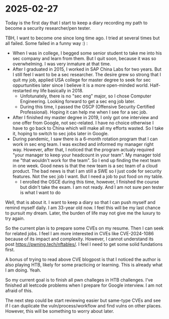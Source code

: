 # 2025-02-27

Today is the first day that I start to keep a diary recording my path to become
a security researcher/pen tester.

TBH, I want to become one since long time ago. I tried at several times but all
failed. Some failed in a funny way :) :

- When I was in college, I begged some senior student to take me into his sec
  company and learn from them. But I quit soon, because it was so overwhelming.
  I was very inmature at that time.
- After I graduated in 2015, I worked in SAP China Labs for two years. But I
  still feel I want to be a sec researcher. The desire grew so strong that I
  quit my job, applied USA college for master degree to seek for sec
  oppurtunities later since I believe it is a more open-minded world.
  Half-restarted my life basically in 2018.
  - Unfotunately, there is no "sec eng" major, so I chose Computer Engineering.
    Looking forward to get a sec eng job later.
  - During this time, I passed the OSCP (Offensive Security Certified
    Professional). Hoping it can help me when I see for a sec job.
- After I finished my master degree in 2019, I only got one interview and one
  offer from Google, not sec-related. I have no choice otherwise I have to go
  back to China which will make all my efforts wasted. So I take it, hoping to
  switch to sec jobs later in Google.
- During pandemic, I saw there is a 6-month rotation program that I can work in
  sec eng team. I was excited and informed my manager right way. However, after
  that, I noticed that the program actualy required "your manager to keep your
  headcount in your team". My manager told me "that wouldn't work for the team".
  So I end up finding the next team in one week. Good news is that the new team
  is a sec team of a cloud product. The bad news is that I am still a SWE so I
  just code for security features. Not the sec job I want. But I need a job to
  put food on my table.
  - I enrolled the OSCE during this time, however, I finished the course but
    didn't take the exam. I am not ready. And I am not sure pen tester is what I
    want to do

Well, that is about it. I want to keep a diary so that I can push myself and
remind myself daily. I am 33-year old now. I feel this will be my last chance to
pursuit my dream. Later, the burden of life may not give me the luxury to try
again.

So the current plan is to prepare some CVEs on my resume. Then I can seek for
related jobs. I feel I am more interested in CVEs like CVE-2024-1086 because of
its impact and complexity. However, I cannot understand its post
https://pwning.tech/nftables/. I feel I need to get some solid fundations first.

A bonus of trying to read above CVE blogpost is that I noticed the author is
also playing HTB, likely for some practicing or learning. This is already what I
am doing. Yeah.

So my current goal is to finish all pwn challeges in HTB challenges. I've
finished all leetcode problems when I prepare for Google interview. I am not
afraid of this.

The next step could be start reviewing easier but same-type CVEs and see if I
can duplicate the vuln/process/workflow and find vulns on other places. However,
this will be something to worry about later.
